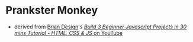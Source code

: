 # Prankster Monkey
- derived from [Brian Design](https://twitter.com/briandesignz)'s [*Build 3 Beginner Javascript Projects in 30 mins Tutorial - HTML, CSS & JS* on YouTube](https://youtu.be/mCQ1-iDSnto)